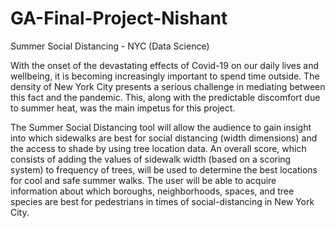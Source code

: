 # GA-Final-Project-Nishant
Summer Social Distancing - NYC (Data Science)

With the onset of the devastating effects of Covid-19 on our daily lives and wellbeing, it is becoming increasingly important to spend time outside. The density of New York City presents a serious challenge in mediating between this fact and the pandemic. This, along with the predictable discomfort due to summer heat, was the main impetus for this project.

The Summer Social Distancing tool will allow the audience to gain insight into which sidewalks are best for social distancing (width dimensions) and the access to shade by using tree location data. An overall score, which consists of adding the values of sidewalk width (based on a scoring system) to frequency of trees, will be used to determine the best locations for cool and safe summer walks. The user will be able to acquire information about which boroughs, neighborhoods, spaces, and tree species are best for pedestrians in times of social-distancing in New York City.

